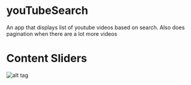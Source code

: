 # youTubeSearch
An app that displays list of youtube videos based on search. Also does pagination when there are a lot more videos
# Content Sliders
![alt tag](https://github.com/RattanPriya/youTubeSearch/blob/master/youtubeSearch.gif)
